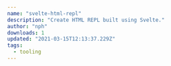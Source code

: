 ```yaml
---
name: "svelte-html-repl"
description: "Create HTML REPL built using Svelte."
author: "nph"
downloads: 1
updated: "2021-03-15T12:13:37.229Z"
tags: 
  - tooling
---
```

